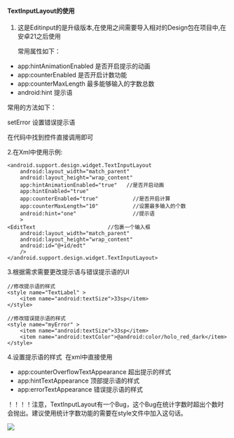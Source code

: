 #### TextInputLayout的使用

1. 这是Editinput的是升级版本,在使用之间需要导入相对的Design包在项目中,在安卓21之后使用

   常用属性如下：

- app:hintAnimationEnabled 是否开启提示的动画
- app:counterEnabled 是否开启计数功能
- app:counterMaxLength 最多能够输入的字数总数
- android:hint 提示语

常用的方法如下：<p>
   setError 设置错误提示语

 在代码中找到控件直接调用即可

2.在Xml中使用示例:

```
<android.support.design.widget.TextInputLayout
    android:layout_width="match_parent"
    android:layout_height="wrap_content"
    app:hintAnimationEnabled="true"   //是否开启动画
    app:hintEnabled="true"    			
    app:counterEnabled="true"			//是否开启计算
    app:counterMaxLength="10"			//设置最多输入的个数
    android:hint="one"					//提示语
    >
<EditText  						//包裹一个输入框
    android:layout_width="match_parent"
    android:layout_height="wrap_content"
    android:id="@+id/edt"
    />
</android.support.design.widget.TextInputLayout>
```

3.根据需求需要更改提示语与错误提示语的UI

```
//修改提示语的样式 
<style name="TextLabel" >
    <item name="android:textSize">33sp</item>
</style>

//修改错误提示语的样式 
<style name="myError" >
    <item name="android:textSize">33sp</item>
    <item name="android:textColor">@android:color/holo_red_dark</item>
</style>
```

4.设置提示语的样式
​    在xml中直接使用

- app:counterOverflowTextAppearance 超出提示的样式
- app:hintTextAppearance 顶部提示语的样式
- app:errorTextAppearance 错误提示语的样式

！！！！注意，TextInputLayout有一个Bug，这个Bug在统计字数时超出个数时会抛出。建议使用统计字数功能的需要在style文件中加入这句话。

 ![](http://i.imgur.com/k8sHKCQ.png)